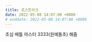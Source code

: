 ```yaml
---
title: 로스트아크
date: 2022-05-08 14:07:00 +0800
# enddate: 2022-05-08 14:07:00 +0800
---
```


초심 배틀 마스터 3333(원예돌초) 해줌
